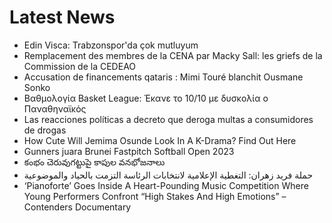 # Latest News
-  Edin Visca: Trabzonspor'da çok mutluyum
-  Remplacement des membres de la CENA par Macky Sall: les griefs de la Commission de la CEDEAO
-  Accusation de financements qataris : Mimi Touré blanchit Ousmane Sonko
-  Βαθμολογία Basket League: Έκανε το 10/10 με δυσκολία ο Παναθηναϊκός
-  Las reacciones políticas a decreto que deroga multas a consumidores de drogas
-  How Cute Will Jemima Osunde Look In A K-Drama? Find Out Here
-  Gunners juara Brunei Fastpitch Softball Open 2023
-  కంభం చెరువుగట్టుపై కాపుల వనభోజనాలు
-  حملة فريد زهران: التغطية الإعلامية لانتخابات الرئاسة التزمت بالحياد والموضوعية
-  ‘Pianoforte’ Goes Inside A Heart-Pounding Music Competition Where Young Performers Confront “High Stakes And High Emotions” – Contenders Documentary
